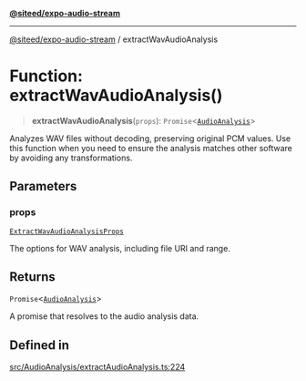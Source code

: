 [**@siteed/expo-audio-stream**](../README.md)

***

[@siteed/expo-audio-stream](../README.md) / extractWavAudioAnalysis

# Function: extractWavAudioAnalysis()

> **extractWavAudioAnalysis**(`props`): `Promise`\<[`AudioAnalysis`](../interfaces/AudioAnalysis.md)\>

Analyzes WAV files without decoding, preserving original PCM values.
Use this function when you need to ensure the analysis matches other software by avoiding any transformations.

## Parameters

### props

[`ExtractWavAudioAnalysisProps`](../interfaces/ExtractWavAudioAnalysisProps.md)

The options for WAV analysis, including file URI and range.

## Returns

`Promise`\<[`AudioAnalysis`](../interfaces/AudioAnalysis.md)\>

A promise that resolves to the audio analysis data.

## Defined in

[src/AudioAnalysis/extractAudioAnalysis.ts:224](https://github.com/deeeed/expo-audio-stream/blob/356d3f40ffb66806eeecb86d12bcbe5d60b7eea6/packages/expo-audio-stream/src/AudioAnalysis/extractAudioAnalysis.ts#L224)
